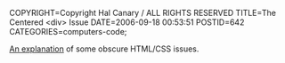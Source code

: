 COPYRIGHT=Copyright Hal Canary / ALL RIGHTS RESERVED
TITLE=The Centered &lt;div&gt; Issue
DATE=2006-09-18 00:53:51
POSTID=642
CATEGORIES=computers-code;

[An explanation](/p/centered-div) of some obscure HTML/CSS issues.
